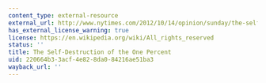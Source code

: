 ```yaml
---
content_type: external-resource
external_url: http://www.nytimes.com/2012/10/14/opinion/sunday/the-self-destruction-of-the-1-percent.html
has_external_license_warning: true
license: https://en.wikipedia.org/wiki/All_rights_reserved
status: ''
title: The Self-Destruction of the One Percent
uid: 220664b3-3acf-4e82-8da0-84216ae51ba3
wayback_url: ''
---
```

